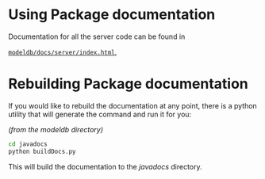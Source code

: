 # Using Package documentation
Documentation for all the server code can be found in 

[`modeldb/docs/server/index.html`]("server/index.html"),

# Rebuilding Package documentation

If you would like to rebuild the documentation at any point,
there is a python utility that will generate the command and run it for you:

*(from the modeldb directory)*
```bash
cd javadocs
python buildDocs.py
```

This will build the documentation to the *javadocs* directory.
